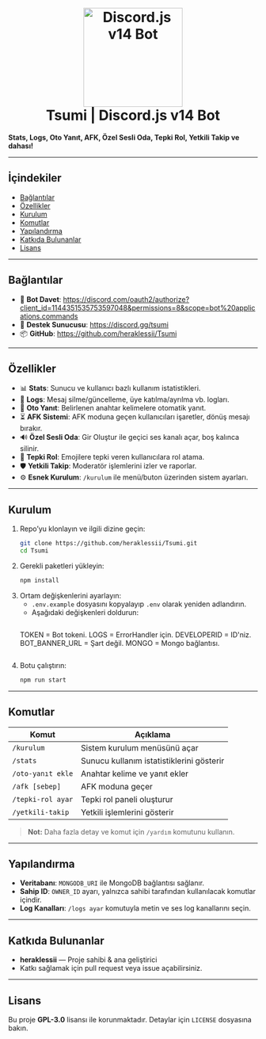 <h1 align="center">
  <br>
  <a href="https://github.com/heraklessii"><img src="https://media.discordapp.net/attachments/1322565611896963123/1365112651088396330/tsumi.png?ex=680c1fba&is=680ace3a&hm=cfb5e33062cba68ff35a12ae7213bfd0b894d2be30744c0d91aceebebede4e96&=&format=webp&quality=lossless&width=872&height=872" height="200" alt="Discord.js v14 Bot"></a>
  <br>
   Tsumi | Discord.js v14 Bot
  <br>
</h1>

**Stats, Logs, Oto Yanıt, AFK, Özel Sesli Oda, Tepki Rol, Yetkili Takip ve dahası!**

---

## İçindekiler

- [Bağlantılar](#bağlantılar)  
- [Özellikler](#özellikler)  
- [Kurulum](#kurulum)  
- [Komutlar](#komutlar)  
- [Yapılandırma](#yapılandırma)  
- [Katkıda Bulunanlar](#katkıda-bulunanlar)  
- [Lisans](#lisans)  

---

## Bağlantılar

- 🤖 **Bot Davet**: https://discord.com/oauth2/authorize?client_id=1144351535753597048&permissions=8&scope=bot%20applications.commands  
- 🤝 **Destek Sunucusu**: https://discord.gg/tsumi  
- 📦 **GitHub**: https://github.com/heraklessii/Tsumi  

---

## Özellikler

- 📊 **Stats**: Sunucu ve kullanıcı bazlı kullanım istatistikleri.  
- 📝 **Logs**: Mesaj silme/güncelleme, üye katılma/ayrılma vb. logları.  
- 🤖 **Oto Yanıt**: Belirlenen anahtar kelimelere otomatik yanıt.  
- ⏳ **AFK Sistemi**: AFK moduna geçen kullanıcıları işaretler, dönüş mesajı bırakır.  
- 🔊 **Özel Sesli Oda**: Gir Oluştur ile geçici ses kanalı açar, boş kalınca silinir.  
- 🎫 **Tepki Rol**: Emojilere tepki veren kullanıcılara rol atama.  
- 🛡️ **Yetkili Takip**: Moderatör işlemlerini izler ve raporlar.  
- ⚙️ **Esnek Kurulum**: `/kurulum` ile menü/buton üzerinden sistem ayarları.  

---

## Kurulum

1. Repo’yu klonlayın ve ilgili dizine geçin:
   ```bash
   git clone https://github.com/heraklessii/Tsumi.git
   cd Tsumi
   ```
2. Gerekli paketleri yükleyin:
   ```bash
   npm install
   ```
3. Ortam değişkenlerini ayarlayın:
   - `.env.example` dosyasını kopyalayıp `.env` olarak yeniden adlandırın.  
   - Aşağıdaki değişkenleri doldurun:
     ```bash
    TOKEN = Bot tokeni.
    LOGS = ErrorHandler için.
    DEVELOPERID = ID'niz.
    BOT_BANNER_URL = Şart değil.
    MONGO = Mongo bağlantısı.
     ```
4. Botu çalıştırın:
   ```bash
   npm run start
   ```

---

## Komutlar

| Komut                 | Açıklama                                      |
| --------------------- | --------------------------------------------- |
| `/kurulum`            | Sistem kurulum menüsünü açar                  |
| `/stats`              | Sunucu kullanım istatistiklerini gösterir     |
| `/oto-yanıt ekle`     | Anahtar kelime ve yanıt ekler                 |
| `/afk [sebep]`        | AFK moduna geçer                              |
| `/tepki-rol ayar`     | Tepki rol paneli oluşturur                    |
| `/yetkili-takip`      | Yetkili işlemlerini gösterir                  |

> **Not:** Daha fazla detay ve komut için `/yardım` komutunu kullanın.

---

## Yapılandırma

- **Veritabanı**: `MONGODB_URI` ile MongoDB bağlantısı sağlanır.  
- **Sahip ID**: `OWNER_ID` ayarı, yalnızca sahibi tarafından kullanılacak komutlar içindir.  
- **Log Kanalları**: `/logs ayar` komutuyla metin ve ses log kanallarını seçin.  

---

## Katkıda Bulunanlar

- **heraklessii** — Proje sahibi & ana geliştirici  
- Katkı sağlamak için pull request veya issue açabilirsiniz.  

---

## Lisans

Bu proje **GPL-3.0** lisansı ile korunmaktadır. Detaylar için `LICENSE` dosyasına bakın.